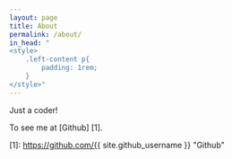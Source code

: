 ```yaml
---
layout: page
title: About
permalink: /about/
in_head: "
<style>
    .left-content p{
        padding: 1rem;
    }
</style>"
---
```


Just a coder!

To see me at [Github] [1].

  [1]: https://github.com/{{ site.github_username }}        "Github"
